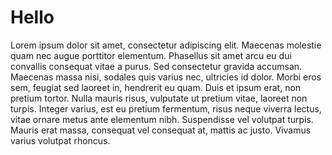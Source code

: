 # Hello 

Lorem ipsum dolor sit amet, consectetur adipiscing elit. Maecenas molestie quam nec augue porttitor elementum. Phasellus sit amet arcu eu dui convallis consequat vitae a purus. Sed consectetur gravida accumsan. Maecenas massa nisi, sodales quis varius nec, ultricies id dolor. Morbi eros sem, feugiat sed laoreet in, hendrerit eu quam. Duis et ipsum erat, non pretium tortor. Nulla mauris risus, vulputate ut pretium vitae, laoreet non turpis. Integer varius, est eu pretium fermentum, risus neque viverra lectus, vitae ornare metus ante elementum nibh. Suspendisse vel volutpat turpis. Mauris erat massa, consequat vel consequat at, mattis ac justo. Vivamus varius volutpat rhoncus.
